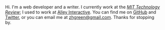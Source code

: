 Hi. I'm a web developer and a writer. I currently work at the _[MIT Technology Review](https://www.technologyreview.com/)_; I used to work at [Alley Interactive](https://www.alleyinteractive.com/). You can find me on [GitHub](https://github.com/zgreen/) and [Twitter](https://twitter.com/zgreen_), or you can email me at <zhgreen@gmail.com>. Thanks for stopping by.
